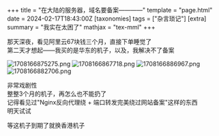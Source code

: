 +++
title = "在大陆的服务器，域名要备案————"
template = "page.html"
date = 2024-02-17T18:43:00Z
[taxonomies]
tags = ["杂言琐记"]
[extra]
summary = "我实在太困了"
mathjax = "tex-mml"
+++



那天深夜，看见阿里云67块钱三个月，直接下单睡觉了
<br>
第二天才想起——我买的是华东的机子，以及，我解决不了备案

<img src="https://img.xwyue.com/i/2024/02/17/65d08ee8924e5.png" alt="1708166875275.png" title="1708166875275.png" />
<img src="https://img.xwyue.com/i/2024/02/17/65d08ee8bab58.png" alt="1708166867718.png" title="1708166867718.png" />
<img src="https://img.xwyue.com/i/2024/02/17/65d08ee95d404.png" alt="1708166886967.png" title="1708166886967.png" />

<img src="https://img.xwyue.com/i/2024/02/17/65d08ee97d508.png" alt="1708166882706.png" title="1708166882706.png" />


非常戏剧性
<br>
整整3个月的机子，再怎么也不能扔了
<br>
记得看见过"Nginx反向代理绕 + 端口转发完美绕过网站备案"这样的东西
<br>
明天试试


等这机子到期了就换香港机子
